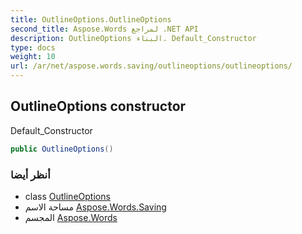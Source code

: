 ```yaml
---
title: OutlineOptions.OutlineOptions
second_title: Aspose.Words لمراجع .NET API
description: OutlineOptions البناء. Default_Constructor
type: docs
weight: 10
url: /ar/net/aspose.words.saving/outlineoptions/outlineoptions/
---
```

## OutlineOptions constructor

Default_Constructor

```csharp
public OutlineOptions()
```

### أنظر أيضا

* class [OutlineOptions](../)
* مساحة الاسم [Aspose.Words.Saving](../../outlineoptions/)
* المجسم [Aspose.Words](../../../)


